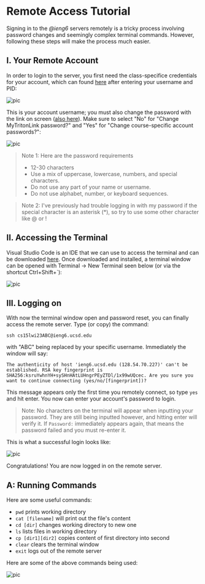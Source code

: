 # Remote Access Tutorial

Signing in to the *@ieng6* servers remotely is a tricky process involving password changes and seemingly complex terminal commands.
However, following these steps will make the process much easier.

## I. Your Remote Account
In order to login to the server, you first need the class-specifice credentials for your account, which can found [here](https://sdacs.ucsd.edu/~icc/index.php) after entering your username and PID:

![pic]()

This is your account username; you must also change the password with the link on screen ([also here](https://sdacs.ucsd.edu/~icc/password.php)). Make sure to select "No" for "Change MyTritonLink password?" and "Yes" for "Change course-specific account passwords?":

![pic]()

>Note 1: Here are the password requirements
> * 12-30 characters
> * Use a mix of uppercase, lowercase, numbers, and special characters.
> * Do not use any part of your name or username.
> * Do not use alphabet, number, or keyboard sequences.

>Note 2: I've previously had trouble logging in with my password if the special character is an asterisk (\*), so try to use some other character like @ or !

## II. Accessing the Terminal
Visual Studio Code is an IDE that we can use to access the terminal and can be downloaded [here](https://code.visualstudio.com/). Once downloaded and installed, a terminal window can be opened with Terminal -> New Terminal seen below (or via the shortcut Ctrl+Shift+\`):

![pic]()

## III. Logging on
With now the terminal window open and password reset, you can finally access the remote server. Type (or copy) the command:

`ssh cs15lwi23ABC@ieng6.ucsd.edu`

with "ABC" being replaced by your specific username. Immediately the window will say:

`The authenticity of host 'ieng6.ucsd.edu (128.54.70.227)' can't be established. RSA key fingerprint is SHA256:ksruYwhnYH+sySHnHAtLUHngrPEyZTDl/1x99wUQcec. Are you sure you want to continue connecting (yes/no/[fingerprint])? `

This message appears only the first time you remotely connect, so type `yes` and hit enter. You now can enter your account's password to login.

>Note: No characters on the terminal will appear when inputting your password. They are still being inputted however, and hitting enter will verify it. If  `Password:` immediately appears again, that means the password failed and you must re-enter it.

This is what a successful login looks like:

![pic]()

Congratulations! You are now logged in on the remote server.

## A: Running Commands
Here are some useful commands:
* `pwd`             prints working directory
* `cat [filename]`  will print out the file's content
* `cd [dir]`        changes working directory to new one
* `ls`              lists files in working directory
* `cp [dir1][dir2]` copies content of first directory into second
* `clear`           clears the terminal window
* `exit`            logs out of the remote server

Here are some of the above commands being used:

![pic]()
